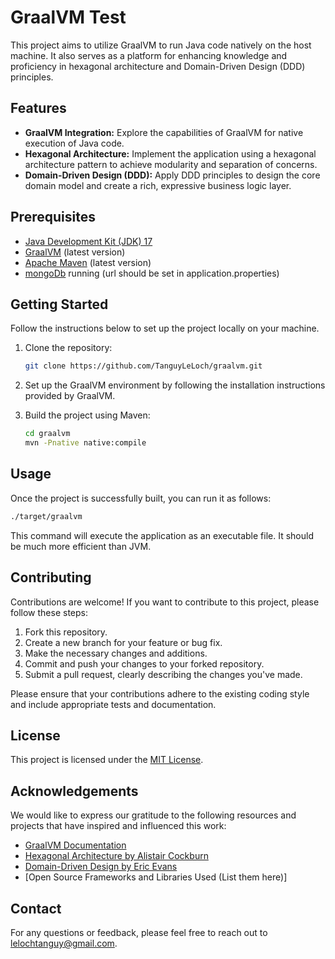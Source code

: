 # GraalVM Test

This project aims to utilize GraalVM to run Java code natively on the host machine. It also serves as a platform for
enhancing knowledge and proficiency in hexagonal architecture and Domain-Driven Design (DDD) principles.

## Features

- **GraalVM Integration:** Explore the capabilities of GraalVM for native execution of Java code.
- **Hexagonal Architecture:** Implement the application using a hexagonal architecture pattern to achieve modularity and
  separation of concerns.
- **Domain-Driven Design (DDD):** Apply DDD principles to design the core domain model and create a rich, expressive
  business logic layer.

## Prerequisites

- [Java Development Kit (JDK) 17](https://www.oracle.com/java/technologies/javase-jdk17-downloads.html)
- [GraalVM](https://www.graalvm.org/downloads/) (latest version)
- [Apache Maven](https://maven.apache.org/download.cgi) (latest version)
- [mongoDb](https://www.mongodb.com/) running (url should be set in application.properties)

## Getting Started

Follow the instructions below to set up the project locally on your machine.

1. Clone the repository:

   ```bash
   git clone https://github.com/TanguyLeLoch/graalvm.git
   ```

2. Set up the GraalVM environment by following the installation instructions provided by GraalVM.

3. Build the project using Maven:

   ```bash
   cd graalvm
   mvn -Pnative native:compile
   ```

## Usage

Once the project is successfully built, you can run it as follows:

```bash
./target/graalvm
```

This command will execute the application as an executable file. It should be much more efficient than JVM.

## Contributing

Contributions are welcome! If you want to contribute to this project, please follow these steps:

1. Fork this repository.
2. Create a new branch for your feature or bug fix.
3. Make the necessary changes and additions.
4. Commit and push your changes to your forked repository.
5. Submit a pull request, clearly describing the changes you've made.

Please ensure that your contributions adhere to the existing coding style and include appropriate tests and
documentation.

## License

This project is licensed under the [MIT License](LICENSE).

## Acknowledgements

We would like to express our gratitude to the following resources and projects that have inspired and influenced this
work:

- [GraalVM Documentation](https://www.graalvm.org/documentation/)
- [Hexagonal Architecture by Alistair Cockburn](https://alistair.cockburn.us/hexagonal-architecture/)
- [Domain-Driven Design by Eric Evans](https://domainlanguage.com/ddd/)
- [Open Source Frameworks and Libraries Used (List them here)]

## Contact

For any questions or feedback, please feel free to reach out to lelochtanguy@gmail.com.
